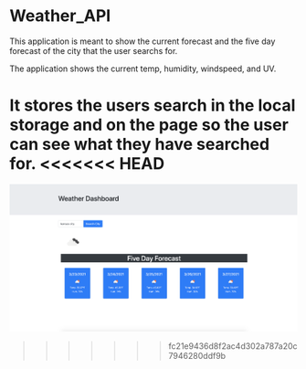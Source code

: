 # Weather_API
This application is meant to show the current forecast and the five day forecast of the city that the user searchs for.

The application shows the current temp, humidity, windspeed, and UV.

It stores the users search in the local storage and on the page so the user can see what they have searched for. 
<<<<<<< HEAD
=======

![](Assets/IMG/scrrenshot1.png)
>>>>>>> fc21e9436d8f2ac4d302a787a20c7946280ddf9b
